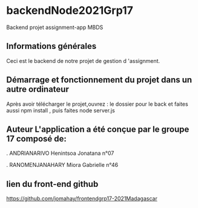 # backendNode2021Grp17
Backend projet assignment-app MBDS

## Informations générales 

Ceci est le backend de notre projet de gestion d 'assignment.

 ## Démarrage et fonctionnement du projet dans un autre ordinateur 

Après avoir télécharger le projet,ouvrez : 
 le dossier pour le back et faites aussi npm install , 
puis faites node server.js 

## Auteur L'application a été conçue par le groupe 17 composé de:

 . ANDRIANARIVO Henintsoa Jonatana n°07

 . RANOMENJANAHARY Miora Gabrielle n°46 

## lien du front-end github
https://github.com/jomahay/frontendgrp17-2021Madagascar
